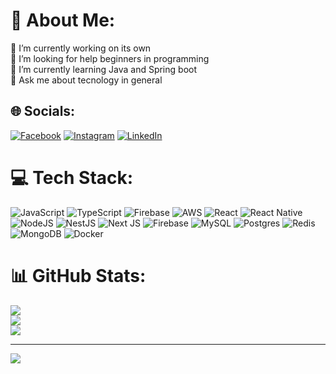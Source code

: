 # 💫 About Me:
🔭 I’m currently working on its own<br>🤝 I’m looking for help beginners in programming<br>🌱 I’m currently learning Java and Spring boot<br>💬 Ask me about tecnology in general


## 🌐 Socials:
[![Facebook](https://img.shields.io/badge/Facebook-%231877F2.svg?logo=Facebook&logoColor=white)](https://facebook.com/matheus.rj.ig) [![Instagram](https://img.shields.io/badge/Instagram-%23E4405F.svg?logo=Instagram&logoColor=white)](https://instagram.com/matheusrjig) [![LinkedIn](https://img.shields.io/badge/LinkedIn-%230077B5.svg?logo=linkedin&logoColor=white)](https://linkedin.com/in/matheus-da-guia-de-campos) 

# 💻 Tech Stack:
![JavaScript](https://img.shields.io/badge/javascript-%23323330.svg?style=for-the-badge&logo=javascript&logoColor=%23F7DF1E) ![TypeScript](https://img.shields.io/badge/typescript-%23007ACC.svg?style=for-the-badge&logo=typescript&logoColor=white) ![Firebase](https://img.shields.io/badge/firebase-%23039BE5.svg?style=for-the-badge&logo=firebase) ![AWS](https://img.shields.io/badge/AWS-%23FF9900.svg?style=for-the-badge&logo=amazon-aws&logoColor=white) ![React](https://img.shields.io/badge/react-%2320232a.svg?style=for-the-badge&logo=react&logoColor=%2361DAFB) ![React Native](https://img.shields.io/badge/react_native-%2320232a.svg?style=for-the-badge&logo=react&logoColor=%2361DAFB) ![NodeJS](https://img.shields.io/badge/node.js-6DA55F?style=for-the-badge&logo=node.js&logoColor=white) ![NestJS](https://img.shields.io/badge/nestjs-%23E0234E.svg?style=for-the-badge&logo=nestjs&logoColor=white) ![Next JS](https://img.shields.io/badge/Next-black?style=for-the-badge&logo=next.js&logoColor=white) ![Firebase](https://img.shields.io/badge/Firebase-039BE5?style=for-the-badge&logo=Firebase&logoColor=white) ![MySQL](https://img.shields.io/badge/mysql-%2300000f.svg?style=for-the-badge&logo=mysql&logoColor=white) ![Postgres](https://img.shields.io/badge/postgres-%23316192.svg?style=for-the-badge&logo=postgresql&logoColor=white) ![Redis](https://img.shields.io/badge/redis-%23DD0031.svg?style=for-the-badge&logo=redis&logoColor=white) ![MongoDB](https://img.shields.io/badge/MongoDB-%234ea94b.svg?style=for-the-badge&logo=mongodb&logoColor=white) ![Docker](https://img.shields.io/badge/docker-%230db7ed.svg?style=for-the-badge&logo=docker&logoColor=white)
# 📊 GitHub Stats:
![](https://github-readme-stats.vercel.app/api?username=matheusdgdcampos&theme=dark&hide_border=false&include_all_commits=true&count_private=true)<br/>
![](https://github-readme-streak-stats.herokuapp.com/?user=matheusdgdcampos&theme=dark&hide_border=false)<br/>
![](https://github-readme-stats.vercel.app/api/top-langs/?username=matheusdgdcampos&theme=dark&hide_border=false&include_all_commits=true&count_private=true&layout=compact)

---
[![](https://visitcount.itsvg.in/api?id=matheusdgdcampos&icon=5&color=0)](https://visitcount.itsvg.in)

<!-- Proudly created with GPRM ( https://gprm.itsvg.in ) -->
